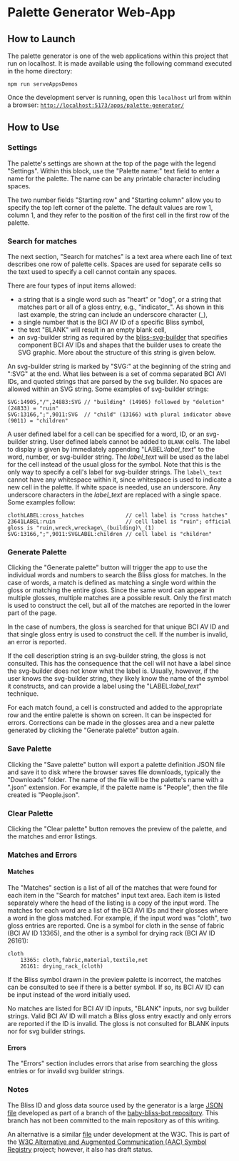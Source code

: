 # Palette Generator Web-App

## How to Launch

The palette generator is one of the web applications within this
project that run on localhost.  It
is made available using the following command executed in the home directory:

```text
npm run serveAppsDemos
```

Once the development server is running, open this `localhost` url from within a
browser:
[`http://localhost:5173/apps/palette-generator/`](http://localhost:5173/apps/palette-generator/)

## How to Use

### Settings

The palette's settings are shown at the top of the page with the legend
"Settings".  Within this block, use the "Palette name:" text field to enter a
name for the palette.  The name can be any printable character including spaces.

The two number fields "Starting row" and "Starting column" allow you to specify
the top left corner of the palette.  The default values are row 1, column 1, and
they refer to the position of the first cell in the first row of the palette.

### Search for matches

The next section, "Search for matches" is a text area where each line of text
describes one row of palette cells.  Spaces are used for separate cells so the
text used to specify a cell cannot contain any spaces.

There are four types of input items allowed:

- a string that is a single word such as "heart" or "dog", or a string that
  matches part or all of a gloss entry, e.g., "indicator_".  As shown in this
  last example, the string can include an underscore character (\_),
- a single number that is the BCI AV ID of a specific Bliss symbol,
- the text "BLANK" will result in an empty blank cell,
- an svg-builder string as required by the [bliss-svg-builder](https://github.com/hlridge/bliss-svg-builder)
  that specifies component BCI AV IDs and shapes that the builder uses to create
  the SVG graphic.  More about the structure of this string is given below.

An svg-builder string is marked by "SVG:" at the beginning of the string and
":SVG" at the end. What lies between is a set of comma separated BCI AVI IDs,
and quoted strings that are parsed by the svg builder.  No spaces are allowed
within an SVG string.  Some examples of svg-builder strings:

```text
SVG:14905,"/",24883:SVG // "building" (14905) followed by "deletion" (24833) = "ruin"
SVG:13166,";",9011:SVG  // "child" (13166) with plural indicator above (9011) = "children"
```

A user defined label for a cell can be specified for a word, ID, or an
svg-builder string. User defined labels cannot be added to `BLANK` cells. The
label to display is given by immediately appending "LABEL:*label\_text*" to the
word, number, or svg-builder string. The *label\_text* will be used as the label
for the cell instead of the usual gloss for the symbol. Note that this is the
only way to specify a cell's label for svg-builder strings.  The `label\_text`
cannot have any whitespace within it, since whitespace is used to indicate a new
cell in the palette.  If white space is needed, use an underscore.  Any
underscore characters in the *label\_text* are replaced with a single space.
Some examples follow:

```text
clothLABEL:cross_hatches             // cell label is "cross hatches"
23641LABEL:ruin                      // cell label is "ruin"; official gloss is "ruin,wreck,wreckage\_(building)\_(1)
SVG:13166,";",9011:SVGLABEL:children // cell label is "children"
```

### Generate Palette

Clicking the "Generate palette" button will trigger the app to use the
individual words and numbers to search the Bliss gloss for matches.  In the case
of words, a match is defined as matching a single word within the gloss or
matching the entire gloss.  Since the same word can appear in multiple glosses,
multiple matches are a possible result.  Only the first match is used to
construct the cell, but all of the matches are reported in the lower part of the
page.

In the case of numbers, the gloss is searched for that unique BCI AV ID and that
single gloss entry is used to construct the cell.  If the number is invalid, an
error is reported.

If the cell description string is an svg-builder string, the gloss is not
consulted. This has the consequence that the cell will not have a label since
the svg-builder does not know what the label is.  Usually, however, if the user
knows the svg-builder string, they likely know the name of the symbol it
constructs, and can provide a label using the "LABEL:*label\_text*" technique.

For each match found, a cell is constructed and added to the appropriate row and
the entire palette is shown on screen.  It can be inspected for errors.
Corrections can be made in the glosses area and a new palette generated by
clicking the "Generate palette" button again.

### Save Palette

Clicking the "Save palette" button will export a palette definition JSON file
and save it to disk where the browser saves file downloads, typically the
"Downloads" folder.  The name of the file will be the palette's name with a
".json" extension.  For example, if the palette name is "People", then the file
created is "People.json".

### Clear Palette

Clicking the "Clear palette" button removes the preview of the palette, and the
matches and error listings.

### Matches and Errors

#### Matches

The "Matches" section is a list of all of the matches that were found for each
item in the "Search for matches" input text area.  Each item is listed
separately where the head of the listing is a copy of the input word.  The
matches for each word are a list of the BCI AVI IDs and their glosses where a
word in the gloss matched.  For example, if the input word was "cloth", two
gloss entries are reported.  One is a symbol for cloth in the sense of fabric
(BCI AV ID 13365), and the other is a symbol for drying rack (BCI AV ID 26161):

```text
cloth
    13365: cloth,fabric,material,textile,net
    26161: drying_rack_(cloth)
```

If the Bliss symbol drawn in the preview palette is incorrect, the matches can
be consulted to see if there is a better symbol.  If so, its BCI AV ID can be
input instead of the word initially used.

No matches are listed for BCI AV ID inputs, "BLANK" inputs, nor svg builder
strings.  Valid BCI AV ID will match a Bliss gloss entry exactly and only errors
are reported if the ID is invalid.  The gloss is not consulted for BLANK inputs
nor for svg builder strings.

#### Errors

The "Errors" section includes errors that arise from searching the gloss entries
or for invalid svg builder strings.

### Notes

The Bliss ID and gloss data source used by the generator is a large [JSON
file](https://raw.githubusercontent.com/cindyli/baby-bliss-bot/refs/heads/feat/bmw/data/bliss_symbol_explanations.json)
developed as part of a branch of the [baby-bliss-bot repository](https://github.com/inclusive-design/baby-bliss-bot/).
This branch has not been committed to the main repository as of this writing.

An alternative is a similar
[file](https://w3c.github.io/aac-registry/data/blissymbolics.json) under
development at the W3C.  This is part of the [W3C Alternative and Augmented Communication (AAC) Symbol Registry](https://www.w3.org/TR/aac-registry/)
project; however, it also has draft status.
